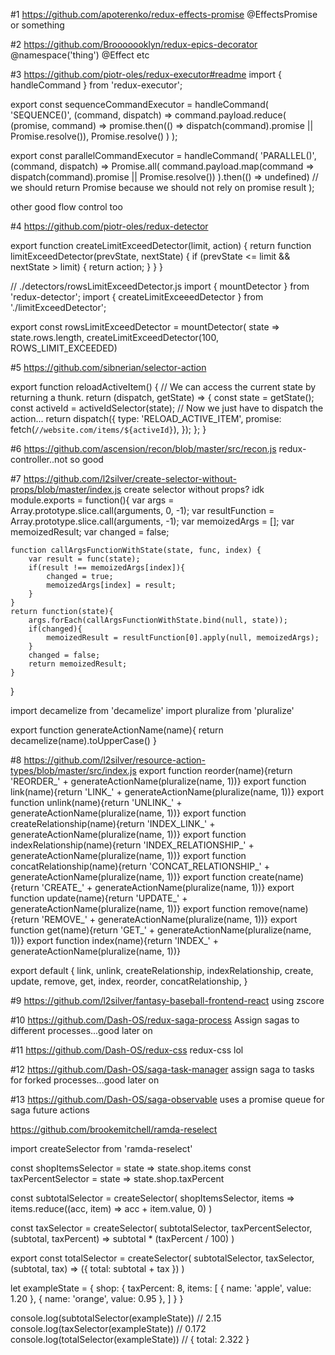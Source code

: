 
#1
https://github.com/apoterenko/redux-effects-promise 
@EffectsPromise or something

#2
https://github.com/Brooooooklyn/redux-epics-decorator
@namespace('thing')
@Effect
etc

#3
https://github.com/piotr-oles/redux-executor#readme
import { handleCommand } from 'redux-executor';

export const sequenceCommandExecutor = handleCommand(
  'SEQUENCE()',
  (command, dispatch) => command.payload.reduce(
    (promise, command) => promise.then(() => dispatch(command).promise || Promise.resolve()),
    Promise.resolve()
  )
);

export const parallelCommandExecutor = handleCommand(
  'PARALLEL()',
  (command, dispatch) => Promise.all(
    command.payload.map(command => dispatch(command).promise || Promise.resolve())
  ).then(() => undefined) // we should return Promise<void> because we should not rely on promise result
);

other good flow control too


#4
https://github.com/piotr-oles/redux-detector

export function createLimitExceedDetector(limit, action) {
  return function limitExceedDetector(prevState, nextState) {
    if (prevState <= limit && nextState > limit) {
      return action;
    }
  }
}

// ./detectors/rowsLimitExceedDetector.js
import { mountDetector } from 'redux-detector';
import { createLimitExceeedDetector } from './limitExceedDetector';

export const rowsLimitExceedDetector = mountDetector(
  state => state.rows.length,
  createLimitExceedDetector(100, ROWS_LIMIT_EXCEEDED)

#5
https://github.com/sibnerian/selector-action

export function reloadActiveItem() {
    // We can access the current state by returning a thunk.
  return (dispatch, getState) => {
    const state = getState();
    const activeId = activeIdSelector(state);
    // Now we just have to dispatch the action...
    return dispatch({
      type: 'RELOAD_ACTIVE_ITEM',
      promise: fetch(`//website.com/items/${activeId}`),
    });
  };
}

#6
https://github.com/ascension/recon/blob/master/src/recon.js
redux-controller..not so good


#7
https://github.com/l2silver/create-selector-without-props/blob/master/index.js
create selector without props? idk
module.exports = function(){
    var args = Array.prototype.slice.call(arguments, 0, -1);
    var resultFunction = Array.prototype.slice.call(arguments, -1);
    var memoizedArgs = [];
    var memoizedResult;
    var changed = false;


    function callArgsFunctionWithState(state, func, index) {
        var result = func(state);
        if(result !== memoizedArgs[index]){
            changed = true;
            memoizedArgs[index] = result;
        }
    }
    return function(state){
        args.forEach(callArgsFunctionWithState.bind(null, state));
        if(changed){
            memoizedResult = resultFunction[0].apply(null, memoizedArgs);
        }
        changed = false;
        return memoizedResult;
    }
}


import decamelize from 'decamelize'
import pluralize from 'pluralize'

export function generateActionName(name){
  return decamelize(name).toUpperCase()
}

#8 
https://github.com/l2silver/resource-action-types/blob/master/src/index.js
export function reorder(name){return 'REORDER_' + generateActionName(pluralize(name, 1))}
export function link(name){return 'LINK_' + generateActionName(pluralize(name, 1))}
export function unlink(name){return 'UNLINK_' + generateActionName(pluralize(name, 1))}
export function createRelationship(name){return 'INDEX_LINK_' + generateActionName(pluralize(name, 1))}
export function indexRelationship(name){return 'INDEX_RELATIONSHIP_' + generateActionName(pluralize(name, 1))}
export function concatRelationship(name){return 'CONCAT_RELATIONSHIP_' + generateActionName(pluralize(name, 1))}
export function create(name){return 'CREATE_' + generateActionName(pluralize(name, 1))}
export function update(name){return 'UPDATE_' + generateActionName(pluralize(name, 1))}
export function remove(name){return 'REMOVE_' + generateActionName(pluralize(name, 1))}
export function get(name){return 'GET_' + generateActionName(pluralize(name, 1))}
export function index(name){return 'INDEX_' + generateActionName(pluralize(name, 1))}

export default {
  link,
  unlink,
  createRelationship,
  indexRelationship,
  create,
  update,
  remove,
  get,
  index,
  reorder,
  concatRelationship,
}

#9
 https://github.com/l2silver/fantasy-baseball-frontend-react
using zscore 

#10
https://github.com/Dash-OS/redux-saga-process
Assign sagas to different processes...good later on


#11
https://github.com/Dash-OS/redux-css
redux-css lol

#12
https://github.com/Dash-OS/saga-task-manager
assign saga to tasks for forked processes...good later on

#13 
https://github.com/Dash-OS/saga-observable
uses a promise queue for saga future actions

https://github.com/brookemitchell/ramda-reselect

import createSelector from 'ramda-reselect'

const shopItemsSelector = state => state.shop.items
const taxPercentSelector = state => state.shop.taxPercent

const subtotalSelector = createSelector(
  shopItemsSelector,
  items => items.reduce((acc, item) => acc + item.value, 0)
)

const taxSelector = createSelector(
  subtotalSelector,
  taxPercentSelector,
  (subtotal, taxPercent) => subtotal * (taxPercent / 100)
)

export const totalSelector = createSelector(
  subtotalSelector,
  taxSelector,
  (subtotal, tax) => ({ total: subtotal + tax })
)

let exampleState = {
  shop: {
    taxPercent: 8,
    items: [
      { name: 'apple', value: 1.20 },
      { name: 'orange', value: 0.95 },
    ]
  }
}

console.log(subtotalSelector(exampleState)) // 2.15
console.log(taxSelector(exampleState))      // 0.172
console.log(totalSelector(exampleState))    // { total: 2.322 }